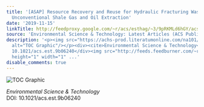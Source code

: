 ```yaml
---
title: '[ASAP] Resource Recovery and Reuse for Hydraulic Fracturing Wastewater in
  Unconventional Shale Gas and Oil Extraction'
date: '2019-11-15'
linkTitle: http://feedproxy.google.com/~r/acs/esthag/~3/9pRKMLd6hGY/acs.est.9b06240
source: 'Environmental Science & Technology: Latest Articles (ACS Publications)'
description: '<p><img src="https://achs-prod.literatumonline.com/na101/home/literatum/publisher/achs/journals/content/esthag/0/esthag.ahead-of-print/acs.est.9b06240/20191114/images/medium/es9b06240_0003.gif"
  alt="TOC Graphic"/></p><div><cite>Environmental Science & Technology</cite></div><div>DOI:
  10.1021/acs.est.9b06240</div><img src="http://feeds.feedburner.com/~r/acs/esthag/~4/9pRKMLd6hGY"
  height="1" width="1" ...'
disable_comments: true
---
```

<p><img src="https://achs-prod.literatumonline.com/na101/home/literatum/publisher/achs/journals/content/esthag/0/esthag.ahead-of-print/acs.est.9b06240/20191114/images/medium/es9b06240_0003.gif" alt="TOC Graphic"/></p><div><cite>Environmental Science & Technology</cite></div><div>DOI: 10.1021/acs.est.9b06240</div><img src="http://feeds.feedburner.com/~r/acs/esthag/~4/9pRKMLd6hGY" height="1" width="1" ...
